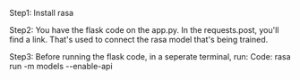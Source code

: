 Step1: Install rasa

Step2: You have the flask code on the app.py. In the requests.post, you'll find a link. That's used to connect the rasa model that's being trained.

Step3: Before running the flask code, in a seperate terminal, run:
Code: rasa run -m models --enable-api
